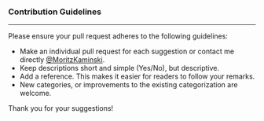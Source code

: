 ### Contribution Guidelines ###
---
Please ensure your pull request adheres to the following guidelines:
 - Make an individual pull request for each suggestion or contact me directly [@MoritzKaminski](https://twitter.com/MoritzKaminski). 
 - Keep descriptions short and simple (Yes/No), but descriptive. 
 - Add a reference. This makes it easier for readers to follow your remarks. 
 - New categories, or improvements to the existing categorization are welcome. 

Thank you for your suggestions!
